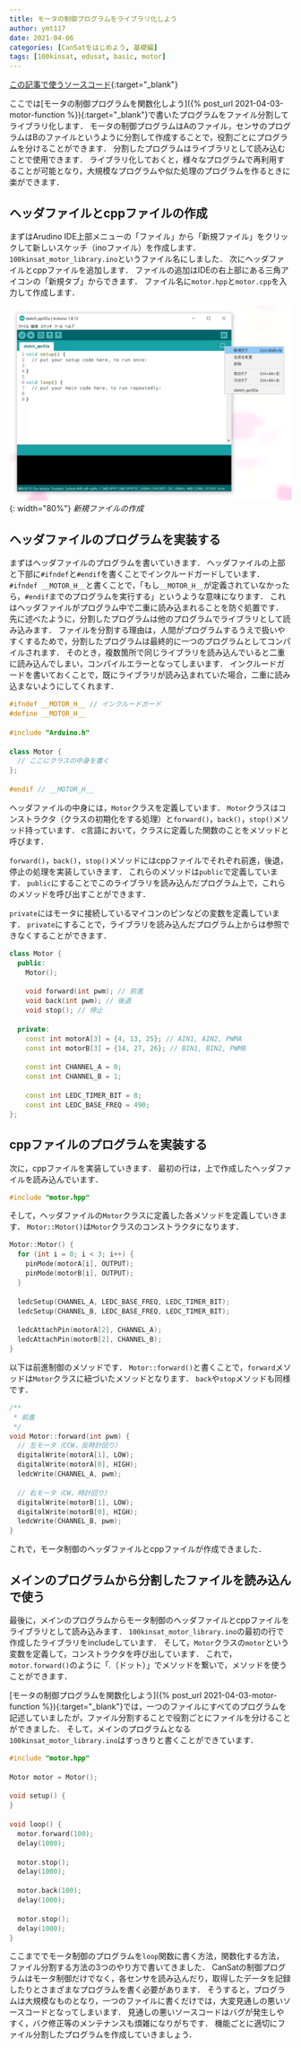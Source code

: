 ```yaml
---
title: モータの制御プログラムをライブラリ化しよう
author: ymt117
date: 2021-04-06
categories: [CanSatをはじめよう, 基礎編]
tags: [100kinsat, edusat, basic, motor]
---
```


<i class="{{ site.data.post.file }}"></i>
[この記事で使うソースコード](https://github.com/100kinsat/100kinsat_ver_3_4_code/tree/main/100kinsat_motor_library){:target="_blank"}

ここでは[モータの制御プログラムを関数化しよう]({% post_url 2021-04-03-motor-function %}){:target="_blank"}で書いたプログラムをファイル分割してライブラリ化します．
モータの制御プログラムはAのファイル，センサのプログラムはBのファイルというように分割して作成することで，役割ごとにプログラムを分けることができます．
分割したプログラムはライブラリとして読み込むことで使用できます．
ライブラリ化しておくと，様々なプログラムで再利用することが可能となり，大規模なプログラムや似た処理のプログラムを作るときに楽ができます．

## ヘッダファイルとcppファイルの作成

まずはArudino IDE上部メニューの「ファイル」から「新規ファイル」をクリックして新しいスケッチ（inoファイル）を作成します．
`100kinsat_motor_library.ino`というファイル名にしました．
次にヘッダファイルとcppファイルを追加します．
ファイルの追加はIDEの右上部にある三角アイコンの「新規タブ」からできます．
ファイル名に`motor.hpp`と`motor.cpp`を入力して作成します．

![new_file](/assets/img/post/motor-library/new_file.png){: width="80%"}
_新規ファイルの作成_

## ヘッダファイルのプログラムを実装する

まずはヘッダファイルのプログラムを書いていきます．
ヘッダファイルの上部と下部に`#ifndef`と`#endif`を書くことでインクルードガードしています．
`#ifndef __MOTOR_H__`と書くことで，「もし`__MOTOR_H__`が定義されていなかったら，`#endif`までのプログラムを実行する」というような意味になります．
これはヘッダファイルがプログラム中で二重に読み込まれることを防ぐ処置です．
先に述べたように，分割したプログラムは他のプログラムでライブラリとして読み込みます．
ファイルを分割する理由は，人間がプログラムするうえで扱いやすくするためで，分割したプログラムは最終的に一つのプログラムとしてコンパイルされます．
そのとき，複数箇所で同じライブラリを読み込んでいると二重に読み込んでしまい，コンパイルエラーとなってしまいます．
インクルードガードを書いておくことで，既にライブラリが読み込まれていた場合，二重に読み込まないようにしてくれます．

```cpp
#ifndef __MOTOR_H__ // インクルードガード
#define __MOTOR_H__

#include "Arduino.h"

class Motor {
  // ここにクラスの中身を書く
};

#endif // __MOTOR_H__
```

ヘッダファイルの中身には，`Motor`クラスを定義しています．
`Motor`クラスはコンストラクタ（クラスの初期化をする処理）と`forward()`，`back()`，`stop()`メソッド持っています．
c言語において，クラスに定義した関数のことをメソッドと呼びます．

`forward()`，`back()`，`stop()`メソッドにはcppファイルでそれぞれ前進，後退，停止の処理を実装していきます．
これらのメソッドは`public`で定義しています．
`public`にすることでこのライブラリを読み込んだプログラム上で，これらのメソッドを呼び出すことができます．

`private`にはモータに接続しているマイコンのピンなどの変数を定義しています．
`private`にすることで，ライブラリを読み込んだプログラム上からは参照できなくすることができます．

```cpp
class Motor {
  public:
    Motor();

    void forward(int pwm); // 前進
    void back(int pwm); // 後退
    void stop(); // 停止

  private:
    const int motorA[3] = {4, 13, 25}; // AIN1, AIN2, PWMA
    const int motorB[3] = {14, 27, 26}; // BIN1, BIN2, PWMB

    const int CHANNEL_A = 0;
    const int CHANNEL_B = 1;

    const int LEDC_TIMER_BIT = 8;
    const int LEDC_BASE_FREQ = 490;
};
```

## cppファイルのプログラムを実装する

次に，cppファイルを実装していきます．
最初の行は，上で作成したヘッダファイルを読み込んでいます．

```cpp
#include "motor.hpp"
```

そして，ヘッダファイルの`Motor`クラスに定義した各メソッドを定義していきます．
`Motor::Motor()`は`Motor`クラスのコンストラクタになります．

```cpp
Motor::Motor() {
  for (int i = 0; i < 3; i++) {
    pinMode(motorA[i], OUTPUT);
    pinMode(motorB[i], OUTPUT);
  }

  ledcSetup(CHANNEL_A, LEDC_BASE_FREQ, LEDC_TIMER_BIT);
  ledcSetup(CHANNEL_B, LEDC_BASE_FREQ, LEDC_TIMER_BIT);

  ledcAttachPin(motorA[2], CHANNEL_A);
  ledcAttachPin(motorB[2], CHANNEL_B);
}
```

以下は前進制御のメソッドです．
`Motor::forward()`と書くことで，`forward`メソッドは`Motor`クラスに紐づいたメソッドとなります．
`back`や`stop`メソッドも同様です．

```cpp
/**
 * 前進
 */
void Motor::forward(int pwm) {
  // 左モータ（CCW，反時計回り）
  digitalWrite(motorA[1], LOW);
  digitalWrite(motorA[0], HIGH);
  ledcWrite(CHANNEL_A, pwm);

  // 右モータ（CW，時計回り）
  digitalWrite(motorB[1], LOW);
  digitalWrite(motorB[0], HIGH);
  ledcWrite(CHANNEL_B, pwm);
}
```

これで，モータ制御のヘッダファイルとcppファイルが作成できました．

## メインのプログラムから分割したファイルを読み込んで使う

最後に，メインのプログラムからモータ制御のヘッダファイルとcppファイルをライブラリとして読み込みます．
`100kinsat_motor_library.ino`の最初の行で作成したライブラリをincludeしています．
そして，`Motor`クラスの`motor`という変数を定義して，コンストラクタを呼び出しています．
これで，`motor.forward()`のように「.（ドット）」でメソッドを繋いで，メソッドを使うことができます．

[モータの制御プログラムを関数化しよう]({% post_url 2021-04-03-motor-function %}){:target="_blank"}では，一つのファイルにすべてのプログラムを記述していましたが，ファイル分割することで役割ごとにファイルを分けることができました．
そして，メインのプログラムとなる`100kinsat_motor_library.ino`はすっきりと書くことができています．

```cpp
#include "motor.hpp"

Motor motor = Motor();

void setup() {
}

void loop() {
  motor.forward(100);
  delay(1000);

  motor.stop();
  delay(1000);

  motor.back(100);
  delay(1000);

  motor.stop();
  delay(1000);
}
```

ここまででモータ制御のプログラムを`loop`関数に書く方法，関数化する方法，ファイル分割する方法の3つのやり方で書いてきました．
CanSatの制御プログラムはモータ制御だけでなく，各センサを読み込んだり，取得したデータを記録したりとさまざまなプログラムを書く必要があります．
そうすると，プログラムは大規模なものとなり，一つのファイルに書くだけでは，大変見通しの悪いソースコードとなってしまいます．
見通しの悪いソースコードはバグが発生しやすく，バク修正等のメンテナンスも煩雑になりがちです．
機能ごとに適切にファイル分割したプログラムを作成していきましょう．

